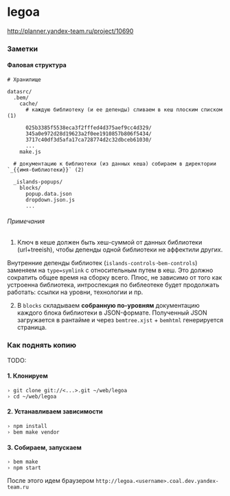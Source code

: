 legoa
=====

http://planner.yandex-team.ru/project/10690

### Заметки ###

#### Фаловая структура

    # Хранилище

    datasrc/
      .bem/
        cache/
          # каждую библиотеку (и ее депенды) сливаем в кеш плоским списком (1)

          025b3385f5538eca3f2fffed4d375aef9cc4d329/
          345a0e972d28d19623a2f0ee1910857b806f5434/
          3717c40df3d5afa17ca728774d2c32dbceb61030/
          ...
        make.js

      # документацию к библиотеки (из данных кеша) собираем в директории `_{{имя-библиотеки}}` (2)

      _islands-popups/
        blocks/
          popup.data.json
          dropdown.json.js
          ...

###### Примечания

1. Ключ в кеше должен быть хеш-суммой от данных библиотеки (url+treeish), чтобы депенды одной
библиотеки не аффектили других.

Внутренние депенды библиотек (`islands-controls➝bem-controls`) заменяем на `type=symlink`
с относительным путем в кеш. Это должно сократить общее время на сборку всего. Плюс, не зависимо
от того как устроенна библиотека, интроспекция по библеотеке будет продолжать работать: ссылки
на уровни, технологии и пр.

2. В `blocks` складываем **собранную по-уровням** документацию каждого блока библиотеки
в JSON-формате.
Полученный JSON загружается в рантайме и через `bemtree.xjst` + `bemhtml` генерируется страница.

### Как поднять копию ###

TODO:

#### 1. Клонируем

```
› git clone git://<...>.git ~/web/legoa
› cd ~/web/legoa
```

#### 2. Устанавливаем зависимости

```
› npm install
› bem make vendor
```

#### 3. Собираем, запускаем

```
› bem make
› npm start
```

После этого идем браузером `http://legoa.<username>.coal.dev.yandex-team.ru`

